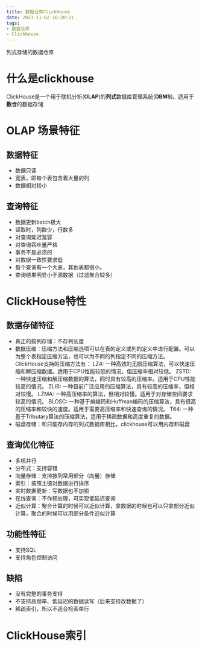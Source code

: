 ```yaml
---
title: 数据仓库ClickHouse
date: 2023-11-02 16:20:21
tags:
- 数据仓库
- Clickhouse
---
```

列式存储的数据仓库
<!-- more -->
# 什么是clickhouse
ClickHouse是一个用于联机分析(**OLAP**)的**列式**数据库管理系统(**DBMS**)。适用于**数仓**的数据存储
# OLAP 场景特征
## 数据特征
* 数据只读
* 宽表，即每个表包含着大量的列
* 数据相对较小
## 查询特征
* 数据更新batch极大
* 读取时，列数少，行数多
* 对查询延迟宽容
* 对查询吞吐量严格
* 事务不是必须的
* 对数据一致性要求低
* 每个查询有一个大表，其他表都很小。
* 查询结果明显小于源数据（过滤聚合较多）
# ClickHouse特性
## 数据存储特征
* 真正的按列存储：不存列长度
* 数据压缩：压缩方法和压缩选项可以在表的定义或列的定义中进行配置。可以为整个表指定压缩方法，也可以为不同的列指定不同的压缩方法。
ClickHouse支持的压缩方法有：
LZ4: 一种高效的无损压缩算法，可以快速压缩和解压缩数据。适用于CPU性能较低的情况，但压缩率相对较低。
ZSTD: 一种快速压缩和解压缩数据的算法，同时具有较高的压缩率。适用于CPU性能较高的情况。
ZLIB: 一种目前广泛应用的压缩算法，具有较高的压缩率，但相对较慢。
LZMA: 一种高压缩率的算法，但相对较慢。适用于对存储空间要求较高的情况。
BLOSC: 一种基于熵编码和Huffman编码的压缩算法，具有很高的压缩率和较快的速度。适用于需要高压缩率和快速查询的情况。
T64: 一种基于Tributary算法的压缩算法，适用于稀疏数据和高度重复的数据。
* 磁盘存储：和只能存内存的列式数据库相比，clickhouse可以用内存和磁盘
## 查询优化特征
* 多核并行
* 分布式：支持容错
* 向量存储：支持按列常用部分（向量）存储
* 索引：按照主键对数据进行排序
* 实时数据更新：写数据也不加锁
* 在线查询：不作预处理，可实现低延迟查询
* 近似计算：聚合计算的时候可以近似计算，拿数据的时候也可以只拿部分近似计算，聚合的时候可以用部分条件近似计算
## 功能性特征
* 支持SQL
* 支持角色控制访问
## 缺陷
* 没有完整的事务支持
* 不支持高频率、低延迟的数据读写（后来支持改数据了）
* 稀疏索引，所以不适合检索单行
# ClickHouse索引


